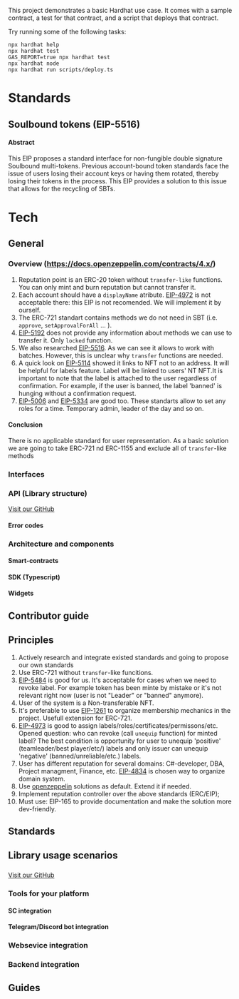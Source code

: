 
This project demonstrates a basic Hardhat use case. It comes with a sample contract, a test for that contract, and a script that deploys that contract.

Try running some of the following tasks:

```shell
npx hardhat help
npx hardhat test
GAS_REPORT=true npx hardhat test
npx hardhat node
npx hardhat run scripts/deploy.ts
```


# Standards
## Soulbound tokens (EIP-5516)

#### Abstract
This EIP proposes a standard interface for non-fungible double signature Soulbound multi-tokens. Previous account-bound token standards face the issue of users losing their account keys or having them rotated, thereby losing their tokens in the process. This EIP provides a solution to this issue that allows for the recycling of SBTs.

# Tech
## General
### Overview (https://docs.openzeppelin.com/contracts/4.x/)
1. Reputation point is an ERC-20 token without `transfer-like` functions. You can only mint and burn reputation but cannot transfer it.
1. Each account should have a `displayName` atribute. [EIP-4972](https://eips.ethereum.org/EIPS/eip-4972) is not acceptable there: this EIP is not recomended. 
We will implement it by ourself.
1. The ERC-721 standart contains methods we do not need in SBT (i.e. `approve`, `setApprovalForAll` ... ).  
1. [EIP-5192](https://eips.ethereum.org/EIPS/eip-5192) does not provide any information about methods we can use to transfer it. Only `locked` function. 
1. We also researched [EIP-5516](https://eips.ethereum.org/EIPS/eip-5516). As we can see it allows to work with batches. However, this is unclear why `transfer` functions are needed.  
1. A quick look on [EIP-5114](https://eips.ethereum.org/EIPS/eip-5114) showed it links to NFT not to an address. It will be helpful for labels feature. Label will be linked to users' NT NFT.It is important to note that the label is attached to the user regardless of confirmation. For example, if the user is banned, the label 'banned' is hunging without a confirmation request.
1. [EIP-5006](https://eips.ethereum.org/EIPS/eip-5006) and [EIP-5334](https://eips.ethereum.org/EIPS/eip-5334) are good too. These standarts allow to set any roles for a time. Temporary admin, leader of the day and so on.
#### Conclusion
There is no applicable standard for user representation. As a basic solution we are going to take ERC-721 nd ERC-1155 and exclude all of `transfer`-like methods
### Interfaces
### API (Library structure)
[Visit our GitHub](https://github.com/workfi-tools/Protocol/tree/code/code/interface)
#### Error codes
### Architecture and components
#### Smart-contracts
#### SDK (Typescript)
#### Widgets
## Contributor guide
## Principles
1. Actively research and integrate existed standards and going to propose  our own standards
1. Use ERC-721 without `transfer`-like funcitions.
1. [EIP-5484](https://eips.ethereum.org/EIPS/eip-5484) is good for us. It's acceptable for cases when we need to revoke label. 
For example token has been minte by mistake or it's not relevant right now (user is not "Leader" or "banned" anymore).
1. User of the system is a Non-transferable NFT.
1. It's preferable to use [EIP-1261](https://eips.ethereum.org/EIPS/eip-1261) to organize membership mechanics in the project. Usefull extension for ERC-721.
1. [EIP-4973](https://eips.ethereum.org/EIPS/eip-4973) is good to assign labels/roles/certificates/permissons/etc. 
Opened question: who can revoke (call `unequip` function) for minted label? 
The best condition is opportunity for user to unequip 'positive' (teamleader/best player/etc/) labels and only issuer can unequip 'negative' (banned/unreliable/etc.) labels.
1. User has different reputation for several domains: C#-developer, DBA, Project managment, Finance, etc. [EIP-4834](https://eips.ethereum.org/EIPS/eip-4834) is chosen way to organize domain system.  
1. Use [openzeppelin](https://www.openzeppelin.com) solutions as default. Extend it if needed.
1. Implement reputation controller over the above standards (ERC/EIP);
1. Must use: EIP-165 to provide documentation and make the solution more dev-friendly.
## Standards
## Library usage scenarios
###
[Visit our GitHub](https://github.com/workfi-tools/Protocol/tree/code/code/scenario)
### Tools for your platform
#### SC integration 
#### Telegram/Discord bot integration
### Websevice integration
### Backend integration
## Guides